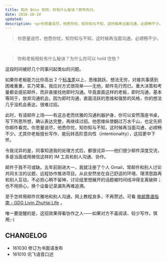 ```yaml
---
title: 和大 Boss 协同，你有什么秘诀？邮件先行。
date: 2016-10-10
updated: 
description: <p>你思量说尽，他悉你忧，知你知与不知，这时候再当面沟通，必顺畅不少。</p>
---
```


<blockquote class="blockquote-center">你思量说尽，他悉你忧，知你知与不知，这时候再当面沟通，必顺畅不少。</blockquote>

<!-- more -->

<br>

>你和老板相处有什么秘诀？为什么你可以 hold 住他？

这段时间被好几个同事问起类似的问题。

如果你老板能力比你高出 2 个[标准差](http://www.yangzhiping.com/psy/Stanine.html)以上、思维跳跃、想法无穷，对接共事感到困难重重，实乃常事。我应对方式很简单——无他，邮件先行而已。重大决策和考量都会提前邮件，而非直接找他即时沟通。毕竟直面这样的老板，即时沟通，基本等同于，放弃沟通机会。因为即时沟通，直面活跃的思维和强势的风格，你的想法几乎没机会表达，很难过招。

此时，有请邮件上场——有这古老而优雅的沟通利器护身，你可以安然落座书桌，写下所思所想，确认表达完整，再继续过招。他思维纵使翻过万水千山，也定先把你邮件看完。你思量说尽，他悉你忧，知你知与不知，这时候再当面沟通，必顺畅不少。尤其你老板擅长写作、能玩转高阶意向性（intentionality），这招更中下怀。

令我诧异的是，同事知道我的处理方式后，都很诧异——他们很少邮件深度交流，多是当面或用微信这样的 IM 工具和别人沟通、协作。

邮件于我不可或缺。五年前刚进大一，我就注册了个人 Gmail，常邮件和别人讨论共同关注的议题、远程协作推进项目。从此安然坐在自己舒适的环境、理清思路再和别人互动，不必担心稍不留神，讨论组里想展开的话题被时间线冲得支离破碎；也不用担心，换个设备记录漏失再难追溯。

至于怎样用邮件优雅地和别人沟通，网上教程良多，不再赘述。可看 [电邮靠谱指南 - GDG Livin ZhuHai Life](http://blog.zhgdg.org/2014-02/email-kaopulity-guider/) 。



唯一要提醒的是，这招效果得看协作之人——如果对方不喜阅读、较少写作，慎用;-)


## CHANGELOG

- 161030 修订为书面语发布
- 161010 讯飞语音口述

